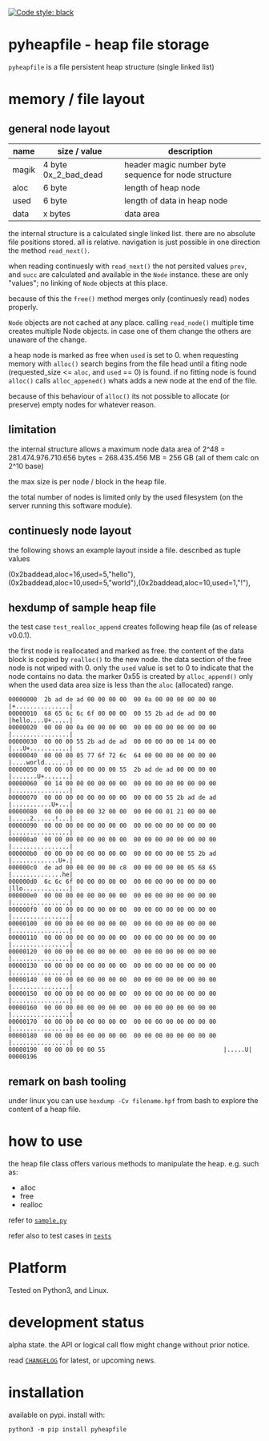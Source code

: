 
[![Code style: black](https://img.shields.io/badge/code%20style-black-000000.svg)](https://github.com/psf/black)


# pyheapfile - heap file storage

`pyheapfile` is a file persistent heap structure (single linked list)


# memory / file layout

## general node layout

| name | size / value | description |
| --- | --- | --- | 
| magik | 4 byte 0x_2_bad_dead | header magic number byte sequence for node structure |
| aloc | 6 byte | length of heap node |
| used | 6 byte | length of data in heap node |
| data | x bytes | data area |

the internal structure is a calculated single linked list. 
there are no absolute file positions stored. 
all is relative.
navigation is just possible in one direction the method `read_next()`.

when reading continuesly with `read_next()` the not persited values `prev`, 
and `succ` are calculated and available in the `Node` instance. 
these are only "values"; no linking of `Node` objects at this place.

because of this the `free()` method merges only (continuesly read) nodes properly.

`Node` objects are not cached at any place.
calling `read_node()` multiple time creates multiple Node objects.
in case one of them change the others are unaware of the change.

a heap node is marked as free when `used` is set to 0. 
when requesting memory with `alloc()` search begins from the file head 
until a fiting node (requested_size <= `aloc`, and `used` == 0) is found.
if no fitting node is found `alloc()` calls `alloc_appened()` whats adds 
a new node at the end of the file. 

because of this behaviour of `alloc()` its not possible to 
allocate (or preserve) empty nodes for whatever reason.


## limitation

the internal structure allows a maximum node data area of 
2^48 = 281.474.976.710.656 bytes 
= 268.435.456 MB
= 256 GB (all of them calc on 2^10 base)

the max size is per node / block in the heap file.

the total number of nodes is limited only by the used filesystem 
(on the server running this software module).


## continuesly node layout

the following shows an example layout inside a file. 
described as tuple values

(0x2baddead,aloc=16,used=5,"hello"),(0x2baddead,aloc=10,used=5,"world"),(0x2baddead,aloc=10,used=1,"!"),


## hexdump of sample heap file 

the test case `test_realloc_append` creates following heap file (as of release v0.0.1).

the first node is reallocated and marked as free. 
the content of the data block is copied by `realloc()` to the new node.
the data section of the free node is not wiped with 0.
only the `used` value is set to 0 to indicate that the node contains no data.
the marker 0x55 is created by `alloc_append()` only when the used data area size
is less than the `aloc` (allocated) range. 


    00000000  2b ad de ad 00 00 00 00  00 0a 00 00 00 00 00 00  |+...............|
    00000010  68 65 6c 6c 6f 00 00 00  00 55 2b ad de ad 00 00  |hello....U+.....|
    00000020  00 00 00 0a 00 00 00 00  00 00 00 00 00 00 00 00  |................|
    00000030  00 00 00 55 2b ad de ad  00 00 00 00 00 14 00 00  |...U+...........|
    00000040  00 00 00 05 77 6f 72 6c  64 00 00 00 00 00 00 00  |....world.......|
    00000050  00 00 00 00 00 00 00 55  2b ad de ad 00 00 00 00  |.......U+.......|
    00000060  00 14 00 00 00 00 00 00  00 00 00 00 00 00 00 00  |................|
    00000070  00 00 00 00 00 00 00 00  00 00 00 55 2b ad de ad  |...........U+...|
    00000080  00 00 00 00 00 32 00 00  00 00 00 01 21 00 00 00  |.....2......!...|
    00000090  00 00 00 00 00 00 00 00  00 00 00 00 00 00 00 00  |................|
    000000a0  00 00 00 00 00 00 00 00  00 00 00 00 00 00 00 00  |................|
    000000b0  00 00 00 00 00 00 00 00  00 00 00 00 00 55 2b ad  |.............U+.|
    000000c0  de ad 00 00 00 00 00 c8  00 00 00 00 00 05 68 65  |..............he|
    000000d0  6c 6c 6f 00 00 00 00 00  00 00 00 00 00 00 00 00  |llo.............|
    000000e0  00 00 00 00 00 00 00 00  00 00 00 00 00 00 00 00  |................|
    000000f0  00 00 00 00 00 00 00 00  00 00 00 00 00 00 00 00  |................|
    00000100  00 00 00 00 00 00 00 00  00 00 00 00 00 00 00 00  |................|
    00000110  00 00 00 00 00 00 00 00  00 00 00 00 00 00 00 00  |................|
    00000120  00 00 00 00 00 00 00 00  00 00 00 00 00 00 00 00  |................|
    00000130  00 00 00 00 00 00 00 00  00 00 00 00 00 00 00 00  |................|
    00000140  00 00 00 00 00 00 00 00  00 00 00 00 00 00 00 00  |................|
    00000150  00 00 00 00 00 00 00 00  00 00 00 00 00 00 00 00  |................|
    00000160  00 00 00 00 00 00 00 00  00 00 00 00 00 00 00 00  |................|
    00000170  00 00 00 00 00 00 00 00  00 00 00 00 00 00 00 00  |................|
    00000180  00 00 00 00 00 00 00 00  00 00 00 00 00 00 00 00  |................|
    00000190  00 00 00 00 00 55                                 |.....U|
    00000196


## remark on bash tooling

under linux you can use `hexdump -Cv filename.hpf` from bash
to explore the content of a heap file.


# how to use

the heap file class offers various methods to manipulate the heap. 
e.g. such as:
- alloc
- free
- realloc

refer to [`sample.py`](https://github.com/kr-g/pyheapfile/blob/main/sample.py)

refer also to test cases in [`tests`](https://github.com/kr-g/pyheapfile/blob/main/tests)


# Platform

Tested on Python3, and Linux.


# development status

alpha state.
the API or logical call flow might change without prior notice.

read [`CHANGELOG`](https://github.com/kr-g/pyheapfile/blob/main/CHANGELOG.MD)
for latest, or upcoming news.


# installation
    
available on pypi. install with:

    python3 -m pip install pyheapfile
    
